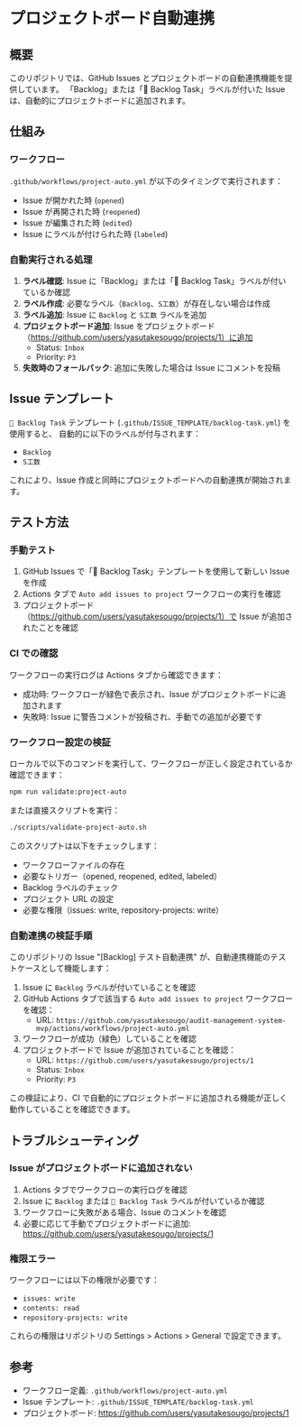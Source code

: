 # プロジェクトボード自動連携

## 概要

このリポジトリでは、GitHub Issues とプロジェクトボードの自動連携機能を提供しています。
「Backlog」または「📌 Backlog Task」ラベルが付いた Issue は、自動的にプロジェクトボードに追加されます。

## 仕組み

### ワークフロー

`.github/workflows/project-auto.yml` が以下のタイミングで実行されます：
- Issue が開かれた時 (`opened`)
- Issue が再開された時 (`reopened`)
- Issue が編集された時 (`edited`)
- Issue にラベルが付けられた時 (`labeled`)

### 自動実行される処理

1. **ラベル確認**: Issue に「Backlog」または「📌 Backlog Task」ラベルが付いているか確認
2. **ラベル作成**: 必要なラベル（`Backlog`、`S工数`）が存在しない場合は作成
3. **ラベル追加**: Issue に `Backlog` と `S工数` ラベルを追加
4. **プロジェクトボード追加**: Issue をプロジェクトボード（https://github.com/users/yasutakesougo/projects/1）に追加
   - Status: `Inbox`
   - Priority: `P3`
5. **失敗時のフォールバック**: 追加に失敗した場合は Issue にコメントを投稿

## Issue テンプレート

`📌 Backlog Task` テンプレート (`.github/ISSUE_TEMPLATE/backlog-task.yml`) を使用すると、
自動的に以下のラベルが付与されます：
- `Backlog`
- `S工数`

これにより、Issue 作成と同時にプロジェクトボードへの自動連携が開始されます。

## テスト方法

### 手動テスト

1. GitHub Issues で「📌 Backlog Task」テンプレートを使用して新しい Issue を作成
2. Actions タブで `Auto add issues to project` ワークフローの実行を確認
3. プロジェクトボード（https://github.com/users/yasutakesougo/projects/1）で Issue が追加されたことを確認

### CI での確認

ワークフローの実行ログは Actions タブから確認できます：
- 成功時: ワークフローが緑色で表示され、Issue がプロジェクトボードに追加されます
- 失敗時: Issue に警告コメントが投稿され、手動での追加が必要です

### ワークフロー設定の検証

ローカルで以下のコマンドを実行して、ワークフローが正しく設定されているか確認できます：

```bash
npm run validate:project-auto
```

または直接スクリプトを実行：

```bash
./scripts/validate-project-auto.sh
```

このスクリプトは以下をチェックします：
- ワークフローファイルの存在
- 必要なトリガー（opened, reopened, edited, labeled）
- Backlog ラベルのチェック
- プロジェクト URL の設定
- 必要な権限（issues: write, repository-projects: write）

### 自動連携の検証手順

このリポジトリの Issue "[Backlog] テスト自動連携" が、自動連携機能のテストケースとして機能します：

1. Issue に `Backlog` ラベルが付いていることを確認
2. GitHub Actions タブで該当する `Auto add issues to project` ワークフローを確認：
   - URL: `https://github.com/yasutakesougo/audit-management-system-mvp/actions/workflows/project-auto.yml`
3. ワークフローが成功（緑色）していることを確認
4. プロジェクトボードで Issue が追加されていることを確認：
   - URL: `https://github.com/users/yasutakesougo/projects/1`
   - Status: `Inbox`
   - Priority: `P3`

この検証により、CI で自動的にプロジェクトボードに追加される機能が正しく動作していることを確認できます。

## トラブルシューティング

### Issue がプロジェクトボードに追加されない

1. Actions タブでワークフローの実行ログを確認
2. Issue に `Backlog` または `📌 Backlog Task` ラベルが付いているか確認
3. ワークフローに失敗がある場合、Issue のコメントを確認
4. 必要に応じて手動でプロジェクトボードに追加: https://github.com/users/yasutakesougo/projects/1

### 権限エラー

ワークフローには以下の権限が必要です：
- `issues: write`
- `contents: read`
- `repository-projects: write`

これらの権限はリポジトリの Settings > Actions > General で設定できます。

## 参考

- ワークフロー定義: `.github/workflows/project-auto.yml`
- Issue テンプレート: `.github/ISSUE_TEMPLATE/backlog-task.yml`
- プロジェクトボード: https://github.com/users/yasutakesougo/projects/1
